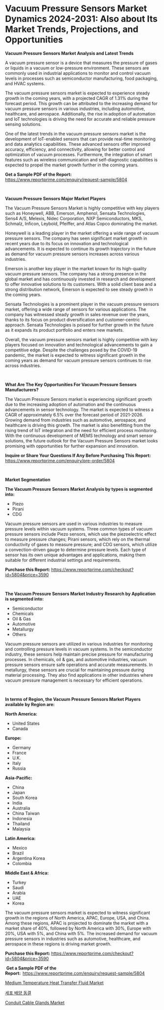 <p><h1>Vacuum Pressure Sensors Market Dynamics 2024-2031: Also about Its Market Trends, Projections, and Opportunities</h1></p><p><strong>Vacuum Pressure Sensors Market Analysis and Latest Trends</strong></p>
<p><p>A vacuum pressure sensor is a device that measures the pressure of gases or liquids in a vacuum or low-pressure environment. These sensors are commonly used in industrial applications to monitor and control vacuum levels in processes such as semiconductor manufacturing, food packaging, and HVAC systems.</p><p>The vacuum pressure sensors market is expected to experience steady growth in the coming years, with a projected CAGR of 1.31% during the forecast period. This growth can be attributed to the increasing demand for vacuum pressure sensors in various industries, including automotive, healthcare, and aerospace. Additionally, the rise in adoption of automation and IoT technologies is driving the need for accurate and reliable pressure sensing solutions.</p><p>One of the latest trends in the vacuum pressure sensors market is the development of IoT-enabled sensors that can provide real-time monitoring and data analytics capabilities. These advanced sensors offer improved accuracy, efficiency, and connectivity, allowing for better control and optimization of vacuum processes. Furthermore, the integration of smart features such as wireless communication and self-diagnostic capabilities is expected to propel the market growth further in the coming years.</p></p>
<p><strong>Get a Sample PDF of the Report:&nbsp;</strong> <a href="https://www.reportprime.com/enquiry/request-sample/5804">https://www.reportprime.com/enquiry/request-sample/5804</a></p>
<p>&nbsp;</p>
<p><strong>Vacuum Pressure Sensors Major Market Players</strong></p>
<p><p>The Vacuum Pressure Sensors Market is highly competitive with key players such as Honeywell, ABB, Emerson, Amphenol, Sensata Technologies, Sens4 A/S, Melexis, Nidec Corporation, NXP Semiconductors, MKS, Schmalz, Inficon, Leybold, Pfeiffer, and Atlas Copco dominating the market.</p><p>Honeywell is a leading player in the market offering a wide range of vacuum pressure sensors. The company has seen significant market growth in recent years due to its focus on innovation and technological advancements. It is expected to continue its growth trajectory in the future as demand for vacuum pressure sensors increases across various industries.</p><p>Emerson is another key player in the market known for its high-quality vacuum pressure sensors. The company has a strong presence in the global market and has continuously invested in research and development to offer innovative solutions to its customers. With a solid client base and a strong distribution network, Emerson is expected to see steady growth in the coming years.</p><p>Sensata Technologies is a prominent player in the vacuum pressure sensors market, offering a wide range of sensors for various applications. The company has witnessed steady growth in sales revenue over the years, thanks to its focus on product diversification and customer-centric approach. Sensata Technologies is poised for further growth in the future as it expands its product portfolio and enters new markets.</p><p>Overall, the vacuum pressure sensors market is highly competitive with key players focused on innovation and technological advancements to gain a competitive edge. Despite the challenges posed by the COVID-19 pandemic, the market is expected to witness significant growth in the coming years as demand for vacuum pressure sensors continues to rise across industries.</p></p>
<p>&nbsp;</p>
<p><strong>What Are The Key Opportunities For Vacuum Pressure Sensors Manufacturers?</strong></p>
<p><p>The Vacuum Pressure Sensors market is experiencing significant growth due to the increasing adoption of automation and the continuous advancements in sensor technology. The market is expected to witness a CAGR of approximately 6.5% over the forecast period of 2021-2026. Growing demand from industries such as automotive, aerospace, and healthcare is driving this growth. The market is also benefitting from the rising trend of IoT integration and the need for efficient process monitoring. With the continuous development of MEMS technology and smart sensor solutions, the future outlook for the Vacuum Pressure Sensors market looks promising with opportunities for further expansion and innovation.</p></p>
<p><strong>Inquire or Share Your Questions If Any Before Purchasing This Report:</strong> <a href="https://www.reportprime.com/enquiry/pre-order/5804">https://www.reportprime.com/enquiry/pre-order/5804</a></p>
<p>&nbsp;</p>
<p><strong>Market Segmentation</strong></p>
<p><strong>The Vacuum Pressure Sensors Market Analysis by types is segmented into:</strong></p>
<p><ul><li>Piezo</li><li>Pirani</li><li>CDG</li></ul></p>
<p><p>Vacuum pressure sensors are used in various industries to measure pressure levels within vacuum systems. Three common types of vacuum pressure sensors include Piezo sensors, which use the piezoelectric effect to measure pressure changes; Pirani sensors, which rely on the thermal conductivity of gases to measure pressure; and CDG sensors, which utilize a convection-driven gauge to determine pressure levels. Each type of sensor has its own unique advantages and applications, making them suitable for different industrial settings and requirements.</p></p>
<p><strong>Purchase this Report:&nbsp;</strong><a href="https://www.reportprime.com/checkout?id=5804&price=3590">https://www.reportprime.com/checkout?id=5804&price=3590</a></p>
<p>&nbsp;</p>
<p><strong>The Vacuum Pressure Sensors Market Industry Research by Application is segmented into:</strong></p>
<p><ul><li>Semiconductor</li><li>Chemicals</li><li>Oil & Gas</li><li>Automotive</li><li>Metallurgy</li><li>Others</li></ul></p>
<p><p>Vacuum pressure sensors are utilized in various industries for monitoring and controlling pressure levels in vacuum systems. In the semiconductor industry, these sensors help maintain precise pressure for manufacturing processes. In chemicals, oil & gas, and automotive industries, vacuum pressure sensors ensure safe operations and accurate measurements. In metallurgy, these sensors are crucial for maintaining pressure during material processing. They also find applications in other industries where vacuum pressure management is necessary for efficient operations.</p></p>
<p>&nbsp;</p>
<p><strong>In terms of Region, the Vacuum Pressure Sensors Market Players available by Region are:</strong></p>
<p>
    <p> <strong> North America: </strong>
        <ul>
            <li>United States</li>
            <li>Canada</li>
        </ul>
        </p> 
    <p> <strong> Europe: </strong>
        <ul>
            <li>Germany</li>
            <li>France</li>
            <li>U.K.</li>
            <li>Italy</li>
            <li>Russia</li>
        </ul>
        </p> 
    <p> <strong> Asia-Pacific: </strong>
        <ul>
            <li>China</li>
            <li>Japan</li>
            <li>South Korea</li>
            <li>India</li>
            <li>Australia</li>
            <li>China Taiwan</li>
            <li>Indonesia</li>
            <li>Thailand</li>
            <li>Malaysia</li>
        </ul>
        </p> 
    <p> <strong> Latin America: </strong>
        <ul>
            <li>Mexico</li>
            <li>Brazil</li>
            <li>Argentina Korea</li>
            <li>Colombia</li>
        </ul>
        </p> 
    <p> <strong> Middle East & Africa: </strong>
        <ul>
            <li>Turkey</li>
            <li>Saudi</li>
            <li>Arabia</li>
            <li>UAE</li>
            <li>Korea</li>
        </ul>
    </p>
    </p>
<p><p>The vacuum pressure sensors market is expected to witness significant growth in the regions of North America, APAC, Europe, USA, and China. Among these regions, APAC is projected to dominate the market with a market share of 40%, followed by North America with 30%, Europe with 20%, USA with 5%, and China with 5%. The increased demand for vacuum pressure sensors in industries such as automotive, healthcare, and aerospace in these regions is driving market growth.</p></p>
<p><strong>Purchase this Report: </strong><a href="https://www.reportprime.com/checkout?id=5804&price=3590">https://www.reportprime.com/checkout?id=5804&price=3590</a></p>
<p>&nbsp;<strong>Get a Sample PDF of the Report:&nbsp;&nbsp;</strong><a href="https://www.reportprime.com/enquiry/request-sample/5804">https://www.reportprime.com/enquiry/request-sample/5804</a></p>
<p><strong></strong></p>
<p><p><a href="https://three-jumbo-f6d.notion.site/Medium-Temperature-Heat-Transfer-Fluid-Market-Size-Share-Trends-Analysis-Report-By-Material-By-T-71aef331dd224e498df5a557068f7b14">Medium Temperature Heat Transfer Fluid Market</a></p><p><a href="https://github.com/jntpkh496620/Market-Research-Report-List-1/blob/main/197941314645.md">세포 배양 동결</a></p><p><a href="https://view.publitas.com/reportprime-1/conduit-cable-glands-market-size-share-trends-analysis-report-by-application-regional-outlook-competitive-strategies-and-segment-forecasts-2024-2031/">Conduit Cable Glands Market</a></p></p>